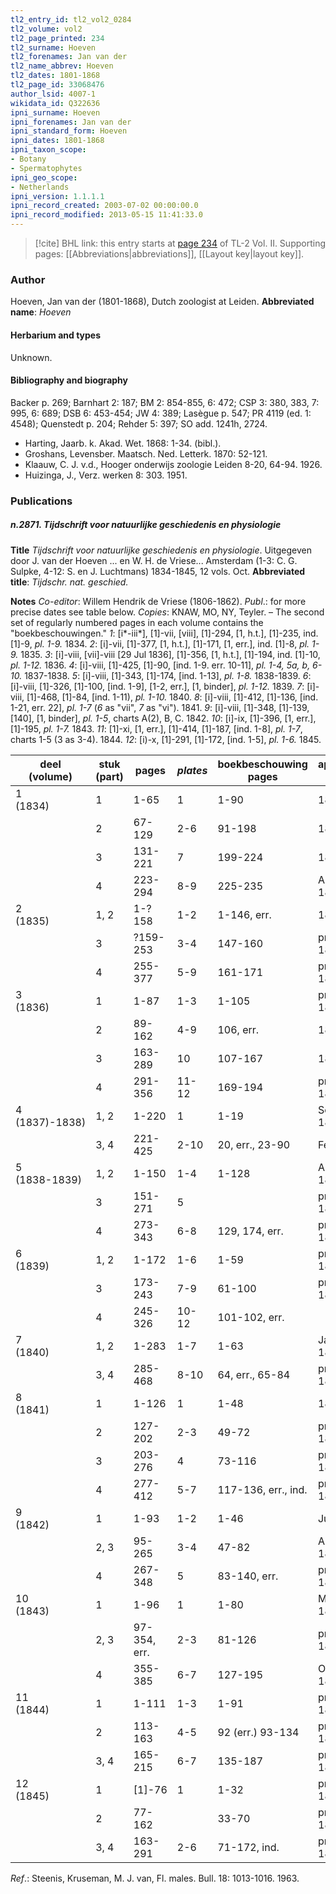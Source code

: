 ```yaml
---
tl2_entry_id: tl2_vol2_0284
tl2_volume: vol2
tl2_page_printed: 234
tl2_surname: Hoeven
tl2_forenames: Jan van der
tl2_name_abbrev: Hoeven
tl2_dates: 1801-1868
tl2_page_id: 33068476
author_lsid: 4007-1
wikidata_id: Q322636
ipni_surname: Hoeven
ipni_forenames: Jan van der
ipni_standard_form: Hoeven
ipni_dates: 1801-1868
ipni_taxon_scope: 
- Botany
- Spermatophytes
ipni_geo_scope: 
- Netherlands
ipni_version: 1.1.1.1
ipni_record_created: 2003-07-02 00:00:00.0
ipni_record_modified: 2013-05-15 11:41:33.0
---
```



> [!cite] BHL link: this entry starts at [page 234](https://www.biodiversitylibrary.org/page/33068476) of TL-2 Vol. II.
> Supporting pages: [[Abbreviations|abbreviations]], [[Layout key|layout key]].

### Author

Hoeven, Jan van der (1801-1868), Dutch zoologist at Leiden. 
**Abbreviated name**: *Hoeven*

#### Herbarium and types

Unknown.

#### Bibliography and biography

Backer p. 269; Barnhart 2: 187; BM 2: 854-855, 6: 472; CSP 3: 380, 383, 7: 995, 6: 689; DSB 6: 453-454; JW 4: 389; Lasègue p. 547; PR 4119 (ed. 1: 4548); Quenstedt p. 204; Rehder 5: 397; SO add. 1241h, 2724.
- Harting, Jaarb. k. Akad. Wet. 1868: 1-34. (bibl.).
- Groshans, Levensber. Maatsch. Ned. Letterk. 1870: 52-121.
- Klaauw, C. J. v.d., Hooger onderwijs zoologie Leiden 8-20, 64-94. 1926.
- Huizinga, J., Verz. werken 8: 303. 1951.

### Publications

##### n.2871. Tijdschrift voor natuurlijke geschiedenis en physiologie

**Title**
*Tijdschrift voor natuurlijke geschiedenis en physiologie*. Uitgegeven door J. van der Hoeven ... en W. H. de Vriese... Amsterdam (1-3: C. G. Sulpke, 4-12: S. en J. Luchtmans) 1834-1845, 12 vols. Oct.
**Abbreviated title**: *Tijdschr. nat. geschied.*

**Notes**
*Co-editor*: Willem Hendrik de Vriese (1806-1862).
*Publ*.: for more precise dates see table below. *Copies*: KNAW, MO, NY, Teyler. – The second set of regularly numbered pages in each volume contains the "boekbeschouwingen."
*1*: \[i\*-iii\*\], \[1\]-vii, \[viii\], \[1\]-294, \[1, h.t.\], \[1\]-235, ind. \[1\]-9, *pl. 1-9.* 1834.
*2*: \[i\]-vii, \[1\]-377, \[1, h.t.\], \[1\]-171, \[1, err.\], ind. \[1\]-8, *pl. 1-9.* 1835.
*3*: \[i\]-viii, \[vii\]-viii \[29 Jul 1836\], \[1\]-356, \[1, h.t.\], \[1\]-194, ind. \[1\]-10, *pl. 1-12.* 1836.
*4*: \[i\]-viii, \[1\]-425, \[1\]-90, \[ind. 1-9. err. 10-11\], *pl. 1-4, 5a, b, 6-10.* 1837-1838.
*5*: \[i\]-viii, \[1\]-343, \[1\]-174, \[ind. 1-13\], *pl. 1-8.* 1838-1839.
*6*: \[i\]-viii, \[1\]-326, \[1\]-100, \[ind. 1-9\], \[1-2, err.\], \[1, binder\], *pl. 1-12.* 1839.
*7*: \[i\]-viii, \[1\]-468, \[1\]-84, \[ind. 1-11), *pl. 1-10.* 1840.
*8*: \[i\]-viii, \[1\]-412, \[1\]-136, \[ind. 1-21, err. 22\], *pl. 1-7* (*6* as "vii", *7* as "vi"). 1841.
*9*: \[i\]-viii, \[1\]-348, \[1\]-139, \[140\], \[1, binder\], *pl. 1-5*, charts A(2), B, C. 1842.
*10*: \[i\]-ix, \[1\]-396, \[1, err.\], \[1\]-195, *pl. 1-7.* 1843.
*11*: \[1\]-xi, \[1, err.\], \[1\]-414, \[1\]-187, \[ind. 1-8\], *pl. 1-7*, charts 1-5 (3 as 3-4). 1844.
*12*: \[i)-x, \[1\]-291, \[1\]-172, \[ind. 1-5\], *pl. 1-6.* 1845.

|deel<br/>(volume)	|stuk<br/>(part)	|pages	|*plates*	|boekbeschouwing<br/>pages	|approximate<br/>dates|
|---	|---	|---	|---	|---	|---	|
|1<br/>(1834)	|1	|1-65	|1	|1-90	|1834|
|	|2	|67-129	|2-6	|91-198	|1834|
|	|3	|131-221	|7	|199-224	|1834|
|	|4	|223-294	|8-9	|225-235	|Aug-Dec 1834|
|2<br/>(1835)	|1, 2	|1-?158	|1-2	|1-146, err.	|1835|
|	|3	|?159-253	|3-4	|147-160	|prob. Jun 1835|
|	|4	|255-377	|5-9	|161-171	|prob. Feb 1836|
|3<br/>(1836)	|1	|1-87	|1-3	|1-105	|prob. Jun 1836|
|	|2	|89-162	|4-9	|106, err.	|1836|
|	|3	|163-289	|10	|107-167	|1836|
|	|4	|291-356	|11-12	|169-194	|prob. Apr 1837|
|4<br/>(1837)-1838)	|1, 2	|1-220	|1	|1-19	|Sep-Dec 1837|
|	|3, 4	|221-425	|2-10	|20, err., 23-90	|Feb 1838|
|5<br/>(1838-1839)	|1, 2	|1-150	|1-4	|1-128	|Aug-Dec 1838|
|	|3	|151-271	|5	|	|prob. Dec 1838|
|	|4	|273-343	|6-8	|129, 174, err.	|prob. Mar 1839|
|6<br/>(1839)	|1, 2	|1-172	|1-6	|1-59	|prob. Mai 1839|
|	|3	|173-243	|7-9	|61-100	|prob. Jul 1839|
|	|4	|245-326	|10-12	|101-102, err.|
|7<br/>(1840)	|1, 2	|1-283	|1-7	|1-63	|Jan-Jun 1840|
|	|3, 4	|285-468	|8-10	|64, err., 65-84	|prob. Nov 1840|
|8<br/>(1841)	|1	|1-126	|1	|1-48	|1841 prim.|
|	|2	|127-202	|2-3	|49-72	|prob. Mai 1841|
|	|3	|203-276	|4	|73-116	|prob. Jul 1841|
|	|4	|277-412	|5-7	|117-136, err., ind.	|prob. Nov 1841|
|9<br/>(1842)	|1	|1-93	|1-2	|1-46	|Jun 1842|
|	|2, 3	|95-265	|3-4	|47-82	|Aug-Sep 1842|
|	|4	|267-348	|5	|83-140, err.	|prob. Nov 1842|
|10<br/>(1843)	|1	|1-96	|1	|1-80	|Mar-Mai 1843|
|	|2, 3	|97-354, err.	|2-3	|81-126	|prob. Sep 1843|
|	|4	|355-385	|6-7	|127-195	|Oct-Dec 1843|
|11<br/>(1844)	|1	|1-111	|1-3	|1-91	|prob. Mai 1844|
|	|2	|113-163	|4-5	|92 (err.) 93-134	|prob. Aug 1844|
|	|3, 4	|165-215	|6-7	|135-187	|prob. Dec 1844|
|12<br/>(1845)	|1	|\[1\]-76	|1	|1-32	|prob. Mai 1845|
|	|2	|77-162	|	|33-70	|prob. Jul 1845|
|	|3, 4	|163-291	|2-6	|71-172, ind.	|prob. Mar 1846|

*Ref*.: Steenis, Kruseman, M. J. van, Fl. males. Bull. 18: 1013-1016. 1963.


